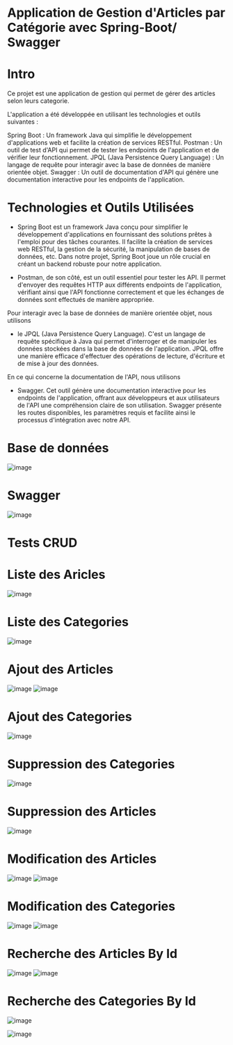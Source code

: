 # Application de Gestion d'Articles par Catégorie avec Spring-Boot/ Swagger

# Intro
Ce projet est une application de gestion qui permet de gérer des articles selon leurs categorie.

L'application a été développée en utilisant les technologies et outils suivantes :

Spring Boot : Un framework Java qui simplifie le développement d'applications web et facilite la création de services RESTful.
Postman : Un outil de test d'API qui permet de tester les endpoints de l'application et de vérifier leur fonctionnement.
JPQL (Java Persistence Query Language) : Un langage de requête pour interagir avec la base de données de manière orientée objet.
Swagger : Un outil de documentation d'API qui génère une documentation interactive pour les endpoints de l'application.



# Technologies et Outils Utilisées

- Spring Boot est un framework Java conçu pour simplifier le développement d'applications en fournissant des solutions prêtes à l'emploi pour des tâches courantes. Il facilite la création de services web RESTful, la gestion de la sécurité, la manipulation de bases de données, etc. Dans notre projet, Spring Boot joue un rôle crucial en créant un backend robuste pour notre application.

- Postman, de son côté, est un outil essentiel pour tester les API. Il permet d'envoyer des requêtes HTTP aux différents endpoints de l'application, vérifiant ainsi que l'API fonctionne correctement et que les échanges de données sont effectués de manière appropriée.

Pour interagir avec la base de données de manière orientée objet, nous utilisons 
- le JPQL (Java Persistence Query Language). C'est un langage de requête spécifique à Java qui permet d'interroger et de manipuler les données stockées dans la base de données de l'application. JPQL offre une manière efficace d'effectuer des opérations de lecture, d'écriture et de mise à jour des données.

En ce qui concerne la documentation de l'API, nous utilisons 
- Swagger. Cet outil génère une documentation interactive pour les endpoints de l'application, offrant aux développeurs et aux utilisateurs de l'API une compréhension claire de son utilisation. Swagger présente les routes disponibles, les paramètres requis et facilite ainsi le processus d'intégration avec notre API.

# Base de données
![image](https://github.com/A-laili/Controle_Spring_Boot/assets/147451080/42264456-18dc-4103-922a-e2badf21cc35)

# Swagger
![image](https://github.com/A-laili/Controle_Spring_Boot/assets/147451080/51b6acea-93f6-4dcd-b85a-ccb7bd7afdc2)


# Tests   CRUD

# Liste des Aricles
![image](https://github.com/A-laili/Controle_Spring_Boot/assets/147451080/fa39c1aa-d7f8-4efb-babe-576e8bcf0d98)

# Liste des Categories
![image](https://github.com/A-laili/Controle_Spring_Boot/assets/147451080/d3b5ecf9-7c99-4a48-954e-b16830b53f1b)

# Ajout des Articles
![image](https://github.com/A-laili/Controle_Spring_Boot/assets/147451080/1785e92b-3b37-47aa-a544-2de8365ceafc)
![image](https://github.com/A-laili/Controle_Spring_Boot/assets/147451080/92bfa25f-f3a8-4718-ab6c-9a8b3321f24f)

# Ajout des Categories
![image](https://github.com/A-laili/Controle_Spring_Boot/assets/147451080/4ae4232b-6cf3-4ae0-96d9-7630a593305e)

# Suppression des Categories
![image](https://github.com/A-laili/Controle_Spring_Boot/assets/147451080/4d28bb42-5994-4bc8-8776-1b56e168508c)

# Suppression des Articles
![image](https://github.com/A-laili/Controle_Spring_Boot/assets/147451080/a0a30610-09e1-4275-85d8-e65a63884311)

# Modification des Articles
![image](https://github.com/A-laili/Controle_Spring_Boot/assets/147451080/9e6b3acc-4cb4-4ef6-bce3-64dc194c1fe4)
![image](https://github.com/A-laili/Controle_Spring_Boot/assets/147451080/bf31cdf9-ef06-4b2e-a456-bc4f3e4b227c)

# Modification des Categories
![image](https://github.com/A-laili/Controle_Spring_Boot/assets/147451080/dbad6fb6-1135-41df-9579-e0658610ce1b)
![image](https://github.com/A-laili/Controle_Spring_Boot/assets/147451080/3aaccbb2-96dc-4880-9323-ad0ad60354e5)


# Recherche des Articles By Id
![image](https://github.com/A-laili/Controle_Spring_Boot/assets/147451080/50c1947f-07fb-4426-b965-d2966cbd903a)
![image](https://github.com/A-laili/Controle_Spring_Boot/assets/147451080/3cc42aca-c1e5-41b4-a5b5-6af27bf52b81)

# Recherche des Categories By Id
![image](https://github.com/A-laili/Controle_Spring_Boot/assets/147451080/8753e2d6-1add-4845-bc97-521a8a62efa8)

![image](https://github.com/A-laili/Controle_Spring_Boot/assets/147451080/dd83770e-c42c-458b-84c4-f1bd7c40f5e7)









